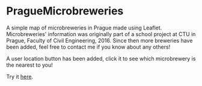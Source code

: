 # PragueMicrobreweries
A simple map of microbreweries in Prague made using Leaflet. 
Microbreweries' information was originally part of a school project at CTU in Prague, Faculty of Civil Engineering, 2016. Since then more breweries have been added, feel free to contact me if you know about any others!

A user location button has been added, click it to see which microbrewery is the nearest to you!

Try it [here](https://millapet.github.io/PragueMicrobreweries/).
